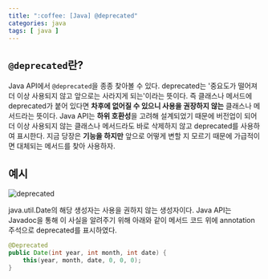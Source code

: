 ```yaml
---
title: ":coffee: [Java] @deprecated"
categories: java
tags: [ java ]
---
```


## `@deprecated`란?

Java API에서 `@deprecated`을 종종 찾아볼 수 있다. deprecated는 '중요도가 떨어져 더 이상 사용되지 않고 앞으로는 사라지게 되는'이라는 뜻이다. 즉 클래스나 메서드에 deprecated가 붙어 있다면 **차후에 없어질 수 있으니 사용을 권장하지 않는** 클래스나 메서드라는 뜻이다. Java API는 **하위 호환성**을 고려해 설계되었기 때문에 버전업이 되어 더 이상 사용되지 않는 클래스나 메서드라도 바로 삭제하지 않고 deprecated를 사용하여 표시한다. 지금 당장은 **기능을 하지만** 앞으로 어떻게 변할 지 모르기 때문에 가급적이면 대체되는 메서드를 찾아 사용하자.



## 예시

![deprecated](https://user-images.githubusercontent.com/50407047/89774623-319dbe00-db41-11ea-9a6b-d1c116ada27c.png)

java.util.Date의 해당 생성자는 사용을 권하지 않는 생성자이다. Java API는 Javadoc을 통해 이 사실을 알려주기 위해 아래와 같이 메서드 코드 위에 annotation 주석으로 deprecated를 표시하였다.

```java
@Deprecated
public Date(int year, int month, int date) {
    this(year, month, date, 0, 0, 0);
}
```

